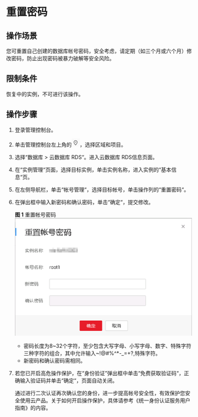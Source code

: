 # 重置密码<a name="rds_05_0011"></a>

## 操作场景<a name="section7898787175059"></a>

您可重置自己创建的数据库帐号密码，安全考虑，请定期（如三个月或六个月）修改密码，防止出现密码被暴力破解等安全风险。

## 限制条件<a name="section461718913309"></a>

恢复中的实例，不可进行该操作。

## 操作步骤<a name="section369465195015"></a>

1.  登录管理控制台。
2.  单击管理控制台左上角的![](figures/Region灰色图标.png)，选择区域和项目。
3.  选择“数据库  \>  云数据库 RDS“。进入云数据库 RDS信息页面。
4.  在“实例管理“页面，选择目标实例，单击实例名称，进入实例的“基本信息“页。
5.  在左侧导航栏，单击“帐号管理“，选择目标帐号，单击操作列的“重置密码“。
6.  在弹出框中输入新密码和确认密码，单击“确定“，提交修改。

    **图 1**  重置帐号密码<a name="fig521381975311"></a>  
    ![](figures/重置帐号密码.png "重置帐号密码")

    -   密码长度为8\~32个字符，至少包含大写字母、小写字母、数字、特殊字符三种字符的组合，其中允许输入\~!@\#%^\*-\_=+?,特殊字符。
    -   新密码和确认密码需相同。

7.  若您已开启高危操作保护，在“身份验证”弹出框中单击“免费获取验证码“，正确输入验证码并单击“确定“，页面自动关闭。

    通过进行二次认证再次确认您的身份，进一步提高帐号安全性，有效保护您安全使用云产品。关于如何开启操作保护，具体请参考《统一身份认证服务用户指南》的内容。


